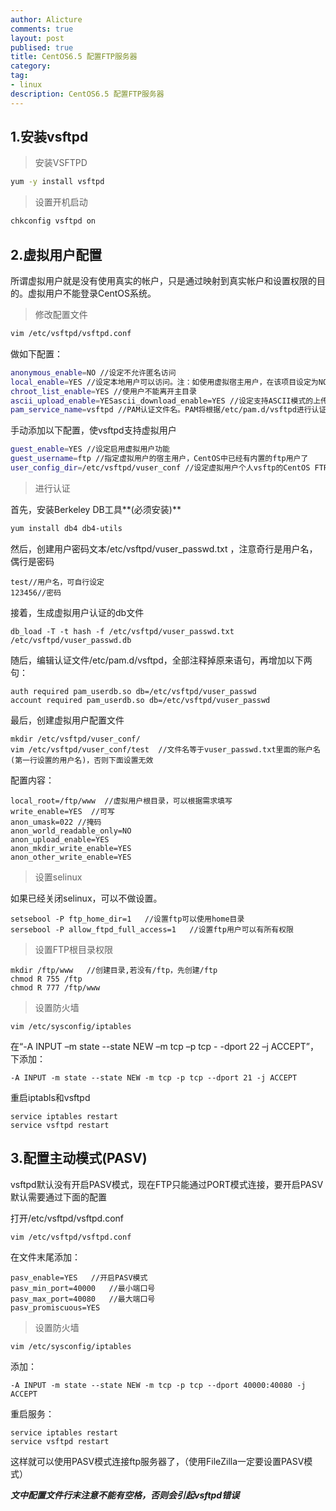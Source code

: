 ```yaml
---
author: Alicture
comments: true
layout: post
publised: true
title: CentOS6.5 配置FTP服务器
category: 
tag: 
- linux
description: CentOS6.5 配置FTP服务器
---
```


## 1.安装vsftpd

>安装VSFTPD

```bash
yum -y install vsftpd
```

>设置开机启动

```bash
chkconfig vsftpd on
```

## 2.虚拟用户配置

所谓虚拟用户就是没有使用真实的帐户，只是通过映射到真实帐户和设置权限的目的。虚拟用户不能登录CentOS系统。

> 修改配置文件

```bash
vim /etc/vsftpd/vsftpd.conf
```


做如下配置：

```bash
anonymous_enable=NO //设定不允许匿名访问
local_enable=YES //设定本地用户可以访问。注：如使用虚拟宿主用户，在该项目设定为NO的情况下所有虚拟用户将无法访问
chroot_list_enable=YES //使用户不能离开主目录
ascii_upload_enable=YESascii_download_enable=YES //设定支持ASCII模式的上传和下载功能
pam_service_name=vsftpd //PAM认证文件名。PAM将根据/etc/pam.d/vsftpd进行认证
```


手动添加以下配置，使vsftpd支持虚拟用户

```bash
guest_enable=YES //设定启用虚拟用户功能
guest_username=ftp //指定虚拟用户的宿主用户，CentOS中已经有内置的ftp用户了
user_config_dir=/etc/vsftpd/vuser_conf //设定虚拟用户个人vsftp的CentOS FTP服务文件存放路径。存放虚拟用户个性的CentOS FTP服务文件(配置文件名=虚拟用户名)
```

> 进行认证

首先，安装Berkeley DB工具**(必须安装)**

```bash
yum install db4 db4-utils
```

然后，创建用户密码文本/etc/vsftpd/vuser_passwd.txt ，注意奇行是用户名，偶行是密码

```
test//用户名，可自行设定
123456//密码
```

接着，生成虚拟用户认证的db文件

```
db_load -T -t hash -f /etc/vsftpd/vuser_passwd.txt /etc/vsftpd/vuser_passwd.db
```

随后，编辑认证文件/etc/pam.d/vsftpd，全部注释掉原来语句，再增加以下两句：

```
auth required pam_userdb.so db=/etc/vsftpd/vuser_passwd
account required pam_userdb.so db=/etc/vsftpd/vuser_passwd
```

最后，创建虚拟用户配置文件

```
mkdir /etc/vsftpd/vuser_conf/
vim /etc/vsftpd/vuser_conf/test  //文件名等于vuser_passwd.txt里面的账户名(第一行设置的用户名)，否则下面设置无效
```

配置内容：

```
local_root=/ftp/www  //虚拟用户根目录，可以根据需求填写
write_enable=YES  //可写
anon_umask=022 //掩码
anon_world_readable_only=NO 
anon_upload_enable=YES 
anon_mkdir_write_enable=YES
anon_other_write_enable=YES
```

>设置selinux

如果已经关闭selinux，可以不做设置。

```
setsebool -P ftp_home_dir=1   //设置ftp可以使用home目录
sersebool -P allow_ftpd_full_access=1   //设置ftp用户可以有所有权限
```

>设置FTP根目录权限

```
mkdir /ftp/www   //创建目录,若没有/ftp，先创建/ftp
chmod R 755 /ftp
chmod R 777 /ftp/www
```

> 设置防火墙

```
vim /etc/sysconfig/iptables
```

在“-A INPUT –m state --state NEW –m tcp –p tcp - -dport 22 –j ACCEPT”，下添加：

```
-A INPUT -m state --state NEW -m tcp -p tcp --dport 21 -j ACCEPT
```

重启iptabls和vsftpd

```
service iptables restart
service vsftpd restart
```

## 3.配置主动模式(PASV)

vsftpd默认没有开启PASV模式，现在FTP只能通过PORT模式连接，要开启PASV默认需要通过下面的配置

打开/etc/vsftpd/vsftpd.conf

```
vim /etc/vsftpd/vsftpd.conf
```

在文件末尾添加：

```
pasv_enable=YES   //开启PASV模式
pasv_min_port=40000   //最小端口号
pasv_max_port=40080   //最大端口号
pasv_promiscuous=YES
```

> 设置防火墙

```
vim /etc/sysconfig/iptables
```

添加：

```
-A INPUT -m state --state NEW -m tcp -p tcp --dport 40000:40080 -j ACCEPT
```

重启服务：

```
service iptables restart
service vsftpd restart
```

这样就可以使用PASV模式连接ftp服务器了，（使用FileZilla一定要设置PASV模式）

***文中配置文件行末注意不能有空格，否则会引起vsftpd错误***









